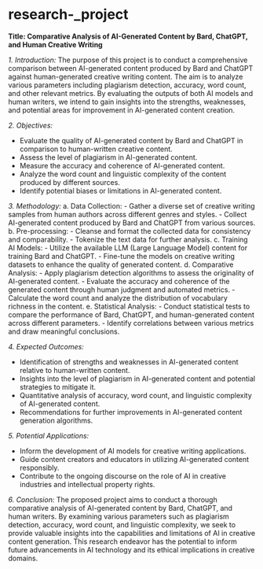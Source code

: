 # research-_project

**Title: Comparative Analysis of AI-Generated Content by Bard, ChatGPT, and Human Creative Writing**

*1. Introduction:*
   The purpose of this project is to conduct a comprehensive comparison between AI-generated content produced by Bard and ChatGPT against human-generated creative writing content. The aim is to analyze various parameters including plagiarism detection, accuracy, word count, and other relevant metrics. By evaluating the outputs of both AI models and human writers, we intend to gain insights into the strengths, weaknesses, and potential areas for improvement in AI-generated content creation.

*2. Objectives:*
   - Evaluate the quality of AI-generated content by Bard and ChatGPT in comparison to human-written creative content.
   - Assess the level of plagiarism in AI-generated content.
   - Measure the accuracy and coherence of AI-generated content.
   - Analyze the word count and linguistic complexity of the content produced by different sources.
   - Identify potential biases or limitations in AI-generated content.

*3. Methodology:*
   a. Data Collection:
      - Gather a diverse set of creative writing samples from human authors across different genres and styles.
      - Collect AI-generated content produced by Bard and ChatGPT from various sources.
   b. Pre-processing:
      - Cleanse and format the collected data for consistency and comparability.
      - Tokenize the text data for further analysis.
   c. Training AI Models:
      - Utilize the available LLM (Large Language Model) content for training Bard and ChatGPT.
      - Fine-tune the models on creative writing datasets to enhance the quality of generated content.
   d. Comparative Analysis:
      - Apply plagiarism detection algorithms to assess the originality of AI-generated content.
      - Evaluate the accuracy and coherence of the generated content through human judgment and automated metrics.
      - Calculate the word count and analyze the distribution of vocabulary richness in the content.
   e. Statistical Analysis:
      - Conduct statistical tests to compare the performance of Bard, ChatGPT, and human-generated content across different parameters.
      - Identify correlations between various metrics and draw meaningful conclusions.

*4. Expected Outcomes:*
   - Identification of strengths and weaknesses in AI-generated content relative to human-written content.
   - Insights into the level of plagiarism in AI-generated content and potential strategies to mitigate it.
   - Quantitative analysis of accuracy, word count, and linguistic complexity of AI-generated content.
   - Recommendations for further improvements in AI-generated content generation algorithms.

*5. Potential Applications:*
   - Inform the development of AI models for creative writing applications.
   - Guide content creators and educators in utilizing AI-generated content responsibly.
   - Contribute to the ongoing discourse on the role of AI in creative industries and intellectual property rights.

*6. Conclusion:*
   The proposed project aims to conduct a thorough comparative analysis of AI-generated content by Bard, ChatGPT, and human writers. By examining various parameters such as plagiarism detection, accuracy, word count, and linguistic complexity, we seek to provide valuable insights into the capabilities and limitations of AI in creative content generation. This research endeavor has the potential to inform future advancements in AI technology and its ethical implications in creative domains.
